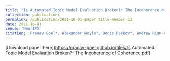```yaml
---
title: "Is Automated Topic Model Evaluation Broken?: The Incoherence of Coherence"
collection: publications
permalink: /publication/2021-10-01-paper-title-number-11
date: 2021-10-01
venue: 'NeurIPS'
citation: 'Pranav Goel*, Alexander Hoyle*, Denis Peskov*, Andrew Hian-Cheong*, Jordan Boyd-Graber, and Philip Resnik. “Is Automated Topic Model Evaluation Broken?: The Incoherence of Coherence.” Advances in Neural Information Processing Systems (2021). Spotlight Presentation at NeurIPS 2021'
---
```


[Download paper here](https://pranav-goel.github.io/files/Is Automated Topic Model Evaluation Broken?- The Incoherence of Coherence.pdf)
